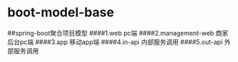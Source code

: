 # boot-model-base
##spring-boot聚合项目模型
####1.web pc端
####2.management-web 商家后台pc端
####3.app 移动app端
####4.in-api 内部服务调用
####5.out-api 外部服务调用

